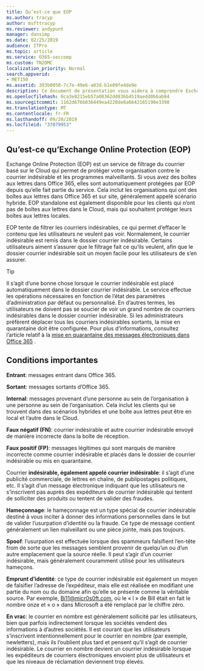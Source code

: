 ```yaml
---
title: Qu’est-ce que EOP
ms.author: tracyp
author: msfttracyp
ms.reviewer: andypunt
manager: dansimp
ms.date: 02/25/2019
audience: ITPro
ms.topic: article
ms.service: O365-seccomp
ms.custom: TN2DMC
localization_priority: Normal
search.appverid:
- MET150
ms.assetid: 393b0050-7c7e-49e6-a03d-b1e09fe4de9e
description: Ce document de présentation vous aidera à comprendre Exchange Online Protection (EOP) et quelques termes importants. Ceci s’applique aux clients Office 365 qui protègent les boîtes aux lettres Exchange Online hébergées dans le Cloud et les clients autonomes EOP qui protègent les boîtes aux lettres locales telles qu’Exchange Server 2016.
ms.openlocfilehash: 0ca3e8215eb57a08362dd836b4519aedd0b6ab84
ms.sourcegitcommit: 1162d676b036449ea4220de8a6642165190e3398
ms.translationtype: MT
ms.contentlocale: fr-FR
ms.lasthandoff: 09/20/2019
ms.locfileid: "37079953"
---
```

## <a name="what-is-exchange-online-protection-eop"></a>Qu’est-ce qu’Exchange Online Protection (EOP)

Exchange Online Protection (EOP) est un service de filtrage du courrier basé sur le Cloud qui permet de protéger votre organisation contre le courrier indésirable et les programmes malveillants. Si vous avez des boîtes aux lettres dans Office 365, elles sont automatiquement protégées par EOP depuis qu’elle fait partie du service. Cela inclut les organisations qui ont des boîtes aux lettres dans Office 365 et sur site, généralement appelé scénario hybride. EOP standalone est également disponible pour les clients qui n’ont pas de boîtes aux lettres dans le Cloud, mais qui souhaitent protéger leurs boîtes aux lettres locales.

EOP tente de filtrer les courriers indésirables, ce qui permet d’effacer le contenu que les utilisateurs ne veulent pas voir. Normalement, le courrier indésirable est remis dans le dossier courrier indésirable. Certains utilisateurs aiment s’assurer que le filtrage fait ce qu’ils veulent, afin que le dossier courrier indésirable soit un moyen facile pour les utilisateurs de s’en assurer.  

> [!TIP]
> Il s’agit d’une bonne chose lorsque le courrier indésirable est placé automatiquement dans le dossier courrier indésirable. Le service effectue les opérations nécessaires en fonction de l’état des paramètres d’administration par défaut ou personnalisé. En d’autres termes, les utilisateurs ne doivent pas se soucier de voir un grand nombre de courriers indésirables dans le dossier courrier indésirable. Si les administrateurs préfèrent déplacer tous les courriers indésirables sortants, la mise en quarantaine doit être configurée. Pour plus d’informations, consultez l’article relatif à la [mise en quarantaine des messages électroniques dans Office 365](quarantine-email-messages.md) .

## <a name="important-terms"></a>Conditions importantes

**Entrant**: messages entrant dans Office 365.

**Sortant**: messages sortants d’Office 365.

**Internal**: messages provenant d’une personne au sein de l’organisation à une personne au sein de l’organisation. Cela inclut les clients qui se trouvent dans des scénarios hybrides et une boîte aux lettres peut être en local et l’autre dans le Cloud.

**Faux négatif (FN)**: courrier indésirable et autre courrier indésirable envoyé de manière incorrecte dans la boîte de réception.

**Faux positif (FP)**: messages légitimes qui sont marqués de manière incorrecte comme courrier indésirable et placés dans le dossier de courrier indésirable ou mis en quarantaine.

Courrier **indésirable, également appelé courrier indésirable**: il s’agit d’une publicité commerciale, de lettres en chaîne, de publipostages politiques, etc. Il s’agit d’un message électronique indiquant que les utilisateurs ne s’inscrivent pas auprès des expéditeurs de courrier indésirable qui tentent de solliciter des produits ou tentent de valider des fraudes.

**Hameçonnage**: le hameçonnage est un type spécial de courrier indésirable destiné à vous inciter à donner des informations personnelles dans le but de valider l’usurpation d’identité ou la fraude. Ce type de message contient généralement un lien malveillant ou une pièce jointe, mais pas toujours.

**Spoof**: l’usurpation est effectuée lorsque des spammeurs falsifient l’en-tête from de sorte que les messages semblent provenir de quelqu’un ou d’un autre emplacement que la source réelle. Il peut s’agir d’un courrier indésirable, mais généralement couramment utilisé pour les utilisateurs hameçons.

**Emprunt d’identité**: ce type de courrier indésirable est également un moyen de falsifier l’adresse de l’expéditeur, mais elle est réalisée en modifiant une partie du nom ou du domaine afin qu’elle se présente comme la véritable source. Par exemple, Bi11@micr0s0ft.com, où le « l » de Bill était en fait le nombre onze et « o » dans Microsoft a été remplacé par le chiffre zéro.

**En vrac**: le courrier en nombre est généralement sollicité par les utilisateurs, bien que parfois indirectement lorsque les sociétés vendent des informations à d’autres sociétés. Il est courant que les utilisateurs s’inscrivent intentionnellement pour le courrier en nombre (par exemple, newletters), mais ils l’oublient plus tard et pensent qu’il s’agit de courrier indésirable. Le courrier en nombre devient un courrier indésirable lorsque les expéditeurs de courriers électroniques envoient plus de utilisateurs et que les niveaux de réclamation deviennent trop élevés.
